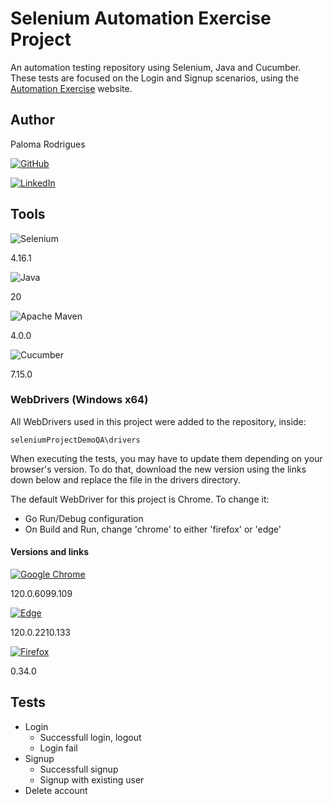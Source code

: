 
# Selenium Automation Exercise Project

An automation testing repository using Selenium, Java and Cucumber. These tests are focused on the Login and Signup scenarios, using the [Automation Exercise](https://automationexercise.com/) website.
## Author

Paloma Rodrigues

[![GitHub](https://img.shields.io/badge/github-%23121011.svg?style=for-the-badge&logo=github&logoColor=white)
](https://github.com/qaPaloma)

[![LinkedIn](https://img.shields.io/badge/linkedin-%230077B5.svg?style=for-the-badge&logo=linkedin&logoColor=white)](https://www.linkedin.com/in/paloma-rsilva/)


## Tools

![Selenium](https://img.shields.io/badge/-selenium-%43B02A?style=for-the-badge&logo=selenium&logoColor=white)

4.16.1

![Java](https://img.shields.io/badge/java-%23ED8B00.svg?style=for-the-badge&logo=openjdk&logoColor=white)

20

![Apache Maven](https://img.shields.io/badge/Apache%20Maven-C71A36?style=for-the-badge&logo=Apache%20Maven&logoColor=white)

4.0.0

![Cucumber](https://img.shields.io/badge/Cucumber-43B02A?style=for-the-badge&logo=cucumber&logoColor=white)

7.15.0


### WebDrivers (Windows x64)

All WebDrivers used in this project were added to the repository, inside:

`seleniumProjectDemoQA\drivers`

When executing the tests, you may have to update them depending on your browser's version. To do that, download the new version using the links down below and replace the file in the drivers directory.

The default WebDriver for this project is Chrome. To change it:
- Go Run/Debug configuration 
- On Build and Run, change 'chrome' to either 'firefox' or 'edge'

#### Versions and links

[![Google Chrome](https://img.shields.io/badge/Google%20Chrome-4285F4?style=for-the-badge&logo=GoogleChrome&logoColor=white)](https://googlechromelabs.github.io/chrome-for-testing/)

120.0.6099.109

[![Edge](https://img.shields.io/badge/Edge-0078D7?style=for-the-badge&logo=Microsoft-edge&logoColor=white)
](https://developer.microsoft.com/en-us/microsoft-edge/tools/webdriver)

120.0.2210.133

[![Firefox](https://img.shields.io/badge/Firefox-FF7139?style=for-the-badge&logo=Firefox-Browser&logoColor=white)](https://github.com/mozilla/geckodriver/releases/) 

0.34.0



## Tests

- Login
    - Successfull login, logout
    - Login fail
- Signup
    - Successfull signup
    - Signup with existing user
- Delete account